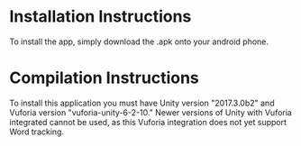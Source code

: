 # Installation Instructions
To install the app, simply download the .apk onto your android phone.

# Compilation Instructions
To install this application you must have Unity version "2017.3.0b2" and Vuforia version "vuforia-unity-6-2-10." Newer versions of Unity with Vuforia integrated cannot be used, as this Vuforia integration does not yet support Word tracking.
